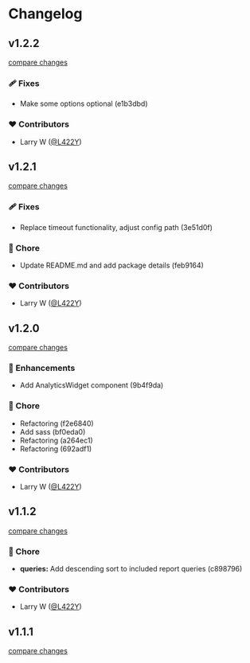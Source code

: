# Changelog


## v1.2.2

[compare changes](https://undefined/undefined/compare/v1.2.1...v1.2.2)


### 🩹 Fixes

  - Make some options optional (e1b3dbd)

### ❤️  Contributors

- Larry W ([@L422Y](http://github.com/L422Y))

## v1.2.1

[compare changes](https://undefined/undefined/compare/v1.2.0...v1.2.1)


### 🩹 Fixes

  - Replace timeout functionality, adjust config path (3e51d0f)

### 🏡 Chore

  - Update README.md and add package details (feb9164)

### ❤️  Contributors

- Larry W ([@L422Y](http://github.com/L422Y))

## v1.2.0

[compare changes](https://undefined/undefined/compare/v1.1.2...v1.2.0)


### 🚀 Enhancements

  - Add AnalyticsWidget component (9b4f9da)

### 🏡 Chore

  - Refactoring (f2e6840)
  - Add sass (bf0eda0)
  - Refactoring (a264ec1)
  - Refactoring (692adf1)

### ❤️  Contributors

- Larry W ([@L422Y](http://github.com/L422Y))

## v1.1.2

[compare changes](https://undefined/undefined/compare/v1.1.1...v1.1.2)


### 🏡 Chore

  - **queries:** Add descending sort to included report queries (c898796)

### ❤️  Contributors

- Larry W ([@L422Y](http://github.com/L422Y))

## v1.1.1

[compare changes](https://undefined/undefined/compare/v1.1.0...v1.1.1)

